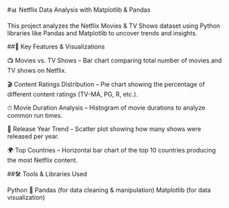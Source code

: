 #📊 Netflix Data Analysis with Matplotlib & Pandas

This project analyzes the Netflix Movies & TV Shows dataset using Python libraries like Pandas and Matplotlib to uncover trends and insights.

##🔹 Key Features & Visualizations

📺 Movies vs. TV Shows – Bar chart comparing total number of movies and TV shows on Netflix.

🎬 Content Ratings Distribution – Pie chart showing the percentage of different content ratings (TV-MA, PG, R, etc.).

⏱ Movie Duration Analysis – Histogram of movie durations to analyze common run times.

📅 Release Year Trend – Scatter plot showing how many shows were released per year.

🌍 Top Countries – Horizontal bar chart of the top 10 countries producing the most Netflix content.

##🛠 Tools & Libraries Used

Python 🐍
Pandas (for data cleaning & manipulation)
Matplotlib (for data visualization)

